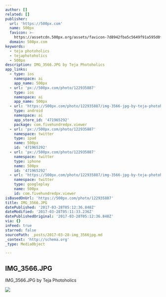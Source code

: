 ```yaml
---
author: []
related: []
publisher:
  url: 'https://500px.com'
  name: 500px
  favicon: >-
    https://assetcdn.500px.org/assets/favicon-7d8942fba5c5649f91a595d0fc749c83.ico
  domain: 500px.com
keywords:
  - teja photoholics
  - tejaphotoholics
  - 500px
description: IMG_3566.JPG by Teja Photoholics
app_links:
  - type: ios
    namespace: ai
    app_name: 500px
  - url: 'px://500px.com/photo/122935887'
    type: ios
    namespace: ai
    app_name: 500px
  - url: 'https://500px.com/photo/122935887/img-3566-jpg-by-teja-photoholics'
    type: android
    namespace: ai
    app_store_id: '471965292'
    package: com.fivehundredpx.viewer
  - url: 'px://500px.com/photo/122935887'
    namespace: twitter
    type: ipad
    name: 500px
    id: '471965292'
  - url: 'px://500px.com/photo/122935887'
    namespace: twitter
    type: iphone
    name: 500px
    id: '471965292'
  - url: 'https://500px.com/photo/122935887/img-3566-jpg-by-teja-photoholics'
    namespace: twitter
    type: googleplay
    name: 500px
    id: com.fivehundredpx.viewer
isBasedOnUrl: 'https://500px.com/photo/122935887'
title: IMG_3566.JPG
datePublished: '2017-03-28T05:12:36.848Z'
dateModified: '2017-03-28T05:11:33.236Z'
datePublishedOriginal: '2017-03-28T05:12:36.848Z'
via: {}
inFeed: true
starred: false
sourcePath: _posts/2017-03-28-img_3566jpg.md
_context: 'http://schema.org'
_type: MediaObject

---
```

<article style=""><h1>IMG_3566.JPG</h1><p>IMG_3566.JPG by Teja Photoholics</p><img src="https://drscdn.500px.org/photo/122935887/q%3D80_m%3D2000/518857f513e144c94c2ba68fbf0e7905" /></article>